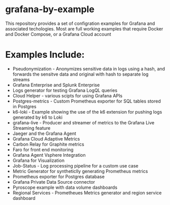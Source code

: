 # grafana-by-example
This repository provides a set of configration examples for Grafana and associated techologies. Most are full working examples that require Docker and Docker Compose, or a Grafana Cloud account

# Examples Include:
- Pseudonymization - Anonymizes sensitive data in logs using a hash, and forwards the sensitve data and original with hash to separate log streams
- Grafana Enterprise and Splunk Enterprise
- Logs generator for testing Grafana LogQL queries
- Cloud Helper - various scipts for using Grafana APIs
- Postgres-metrics - Custom Prometheus exporter for SQL tables stored in Postgres
- k6-loki - Example showing the use of the k6 extension for pushing logs generated by k6 to Loki
- grafana-live - Producer and streamer of metrics to the Grafana Live Streaming feature
- Jaeger and the Grafana Agent
- Grafana Cloud Adaptive Metrics
- Carbon Relay for Graphite metrics
- Faro for front end monitoring
- Grafana Agent Vsphere Integration
- Grafana for Visualization
- Job-Status - Log processing pipeline for a custom use case
- Metric Generator for syntheticlly generating Prometheus metrics
- Prometheus exporter for Postgres database
- Grafana Private Data Source connector
- Pyroscope example with data volume dashboards
- Regional Services - Prometheues Metrics generator and region service dashboard


